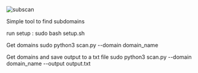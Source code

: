![subscan](https://github.com/californicating/Subscan/assets/96727508/84c4c7a0-4cdd-4ce9-95f6-8187d7fcdd11)

Simple tool to find subdomains

run setup : sudo bash setup.sh

Get domains 
sudo python3 scan.py --domain domain_name 

Get domains and save output to a txt file 
sudo python3 scan.py --domain domain_name --output output.txt

